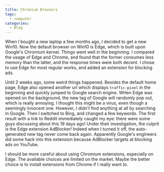 ```yaml
---
title: Chromium Browsers
tags:
  - computer
categories:
  - Blog
---
```


When I bought a new laptop a few months ago, I decided to get a new Win10. Now the default browser on Win10 is Edge, which is built upon Google's Chromium kernel.
Things went well in the beginning. I compared the usage of Edge and Chrome, and found that the former consumes less memory than the latter, and the response times were both decent.
I chose to use Edge for most regular works, and added an extension for blocking ads.

Until 2 weeks ago, some weird things happened. Besides the default home page, Edge also opened another url which displays `traffic-pixel` in the beginning and quickly jumped to Google search engine.
WHen Edge was opened on the background, the new tag of Google will randomly pop out, which is really annoying.
I thought this might be a virus, even though a seemingly innocent one. However, I didn't find anything at all by searching in Google.
Then I switched to Bing, and changed a few keywords. The first result with a link to Reddit immediately caught my eye: there were some guys discussing about this 19 days ago!
Under their investigation, the culprit is the Edge extension AdBlocker! Indeed when I turned it off, the auto-generated new tag never come back again.
Apparently Google's engineers did some hack into this extension because AdBlocker targets at blocking ads on YouTube.

I should be more careful about using Chromium extensions, especially on Edge. The available choices are limited on the market.
Maybe the better choice is to install extensions from Chrome if I really want to.
